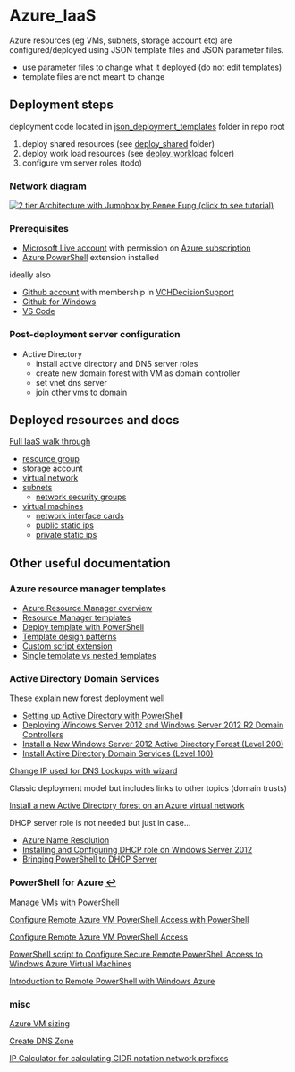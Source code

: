 # Azure_IaaS

Azure resources (eg VMs, subnets, storage account etc) are configured/deployed using JSON template files and JSON parameter files.

- use parameter files to change what it deployed (do not edit templates)
- template files are not meant to change

## Deployment steps

deployment code located in [json_deployment_templates](json_deployment_templates) folder in repo root

1. deploy shared resources (see [deploy_shared](deploy_shared) folder)
1. deploy work load resources (see [deploy_workload](deploy_workload) folder)
1. configure vm server roles (todo)

### Network diagram

[![](https://raw.githubusercontent.com/VCHDecisionSupport/Azure_IaaS/master/notes/network_diagram.png "2 tier Architecture with Jumpbox by Renee Fung (click to see tutorial)")](https://azure.microsoft.com/en-us/documentation/articles/guidance-compute-3-tier-vm/)

### Prerequisites

- [Microsoft Live account](https://signup.live.com) with permission on [Azure subscription](https://portal.azure.com/)
- [Azure PowerShell](https://docs.microsoft.com/en-us/powershell/azure/overview?view=azurermps-3.8.0) extension installed

ideally also

- [Github account](https://github.com/join) with membership in [VCHDecisionSupport](https://github.com/orgs/VCHDecisionSupport/people)
- [Github for Windows](https://desktop.github.com/)
- [VS Code](https://code.visualstudio.com/)

### Post-deployment server configuration

- Active Directory
  - install active directory and DNS server roles
  - create new domain forest with VM as domain controller
  - set vnet dns server
  - join other vms to domain

## Deployed resources and docs

[Full IaaS walk through](https://docs.microsoft.com/en-us/azure/virtual-machines/windows/infrastructure-example?toc=%2fazure%2fvirtual-machines%2fwindows%2ftoc.json)

- [resource group](https://docs.microsoft.com/en-us/azure/virtual-machines/windows/infrastructure-resource-groups-guidelines#resource-groups)
- [storage account](https://docs.microsoft.com/en-us/azure/storage/storage-introduction#blob-storage)
- [virtual network](https://docs.microsoft.com/en-us/azure/virtual-network/virtual-networks-overview)
- [subnets](https://azure.microsoft.com/en-us/documentation/articles/virtual-networks-nsg/#subnets)
  - [network security groups](https://docs.microsoft.com/en-us/azure/virtual-network/virtual-networks-nsg)
- [virtual machines](https://docs.microsoft.com/en-us/azure/virtual-machines/windows/)
  - [network interface cards](https://docs.microsoft.com/en-us/azure/virtual-network/virtual-networks-overview#a-namewithin-vnetaconnect-azure-resources)
  - [public static ips](https://docs.microsoft.com/en-us/azure/virtual-network/virtual-network-public-ip-address)
  - [private static ips](https://docs.microsoft.com/en-us/azure/virtual-network/virtual-networks-static-private-ip-arm-pportal)

## Other useful documentation

### Azure resource manager templates

- [Azure Resource Manager overview](https://docs.microsoft.com/en-us/azure/azure-resource-manager/resource-group-overview)
- [Resource Manager templates](https://docs.microsoft.com/en-us/azure/azure-resource-manager/resource-group-authoring-templates)
- [Deploy template with PowerShell](https://docs.microsoft.com/en-us/azure/azure-resource-manager/resource-group-template-deploy#deploy-local-template)
- [Template design patterns](https://docs.microsoft.com/en-us/azure/azure-resource-manager/best-practices-resource-manager-design-templates)
- [Custom script extension](https://docs.microsoft.com/en-us/azure/virtual-machines/windows/extensions-customscript)
- [Single template vs nested templates](https://docs.microsoft.com/en-us/azure/azure-resource-manager/resource-manager-template-best-practices#single-template-vs-nested-templates)

### Active Directory Domain Services

These explain new forest deployment well
- [Setting up Active Directory with PowerShell](https://blogs.technet.microsoft.com/uktechnet/2016/06/08/setting-up-active-directory-via-powershell/) 
- [Deploying Windows Server 2012 and Windows Server 2012 R2 Domain Controllers](https://www.microsoftpressstore.com/articles/article.aspx?p=2216997&seqNum=4)
- [Install a New Windows Server 2012 Active Directory Forest (Level 200)](https://technet.microsoft.com/windows-server-docs/identity/ad-ds/deploy/install-a-new-windows-server-2012-active-directory-forest--level-200-)
- [Install Active Directory Domain Services (Level 100)](https://technet.microsoft.com/en-us/windows-server-docs/identity/ad-ds/deploy/install-active-directory-domain-services--level-100-)

[Change IP used for DNS Lookups with wizard](http://geekswithblogs.net/technetbytes/archive/2011/10/09/147233.aspx)

Classic deployment model but includes links to other topics (domain trusts)

[Install a new Active Directory forest on an Azure virtual network](https://azure.microsoft.com/en-us/documentation/articles/active-directory-new-forest-virtual-machine/)

DHCP server role is not needed but just in case...
- [Azure Name Resolution](https://docs.microsoft.com/en-us/azure/virtual-network/virtual-networks-name-resolution-for-vms-and-role-instances)
- [Installing and Configuring DHCP role on Windows Server 2012](https://blogs.technet.microsoft.com/teamdhcp/2012/08/31/installing-and-configuring-dhcp-role-on-windows-server-2012/)
- [Bringing PowerShell to DHCP Server](https://blogs.technet.microsoft.com/teamdhcp/2012/07/15/bringing-powershell-to-dhcp-server/)

### PowerShell for Azure <b id="f10"></b>[↩](#a10)

[Manage VMs with PowerShell](https://azure.microsoft.com/en-us/documentation/articles/virtual-machines-windows-ps-manage/)

[Configure Remote Azure VM PowerShell Access with PowerShell](http://fabriccontroller.net/automatically-configuring-remote-powershell-for-windows-azure-virtual-machines-on-your-machine/)

[Configure Remote Azure VM PowerShell Access](https://blogs.msdn.microsoft.com/mariok/2011/08/08/command-line-access-to-azure-vms-powershell-remoting/)

[PowerShell script to Configure Secure Remote PowerShell Access to Windows Azure Virtual Machines](https://gallery.technet.microsoft.com/scriptcenter/Configures-Secure-Remote-b137f2fe)

[Introduction to Remote PowerShell with Windows Azure](https://www.opsgility.com/blog/windows-azure-powershell-reference-guide/introduction-remote-powershell-with-windows-azure/)

### misc

[Azure VM sizing](https://azure.microsoft.com/en-us/documentation/articles/cloud-services-sizes-specs/)

[Create DNS Zone](https://azure.microsoft.com/en-us/documentation/articles/dns-getstarted-create-dnszone/)

[IP Calculator for calculating CIDR notation network prefixes](http://jodies.de/ipcalc)
